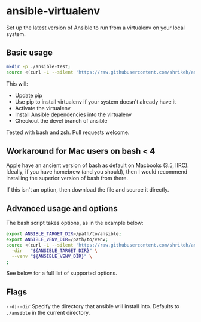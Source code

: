# ansible-virtualenv
Set up the latest version of Ansible to run from a virtualenv on your local system.


## Basic usage
```bash
mkdir -p ./ansible-test;
source <(curl -L --silent 'https://raw.githubusercontent.com/shrikeh/ansible-virtualenv/stable/init.sh')
```
This will:
- Update pip
- Use pip to install virtualenv if your system doesn't already have it
- Activate the virtualenv
- Install Ansible dependencies into the virtualenv
- Checkout the devel branch of ansible

Tested with bash and zsh. Pull requests welcome.

## Workaround for Mac users on bash < 4

Apple have an ancient version of bash as default on Macbooks (3.5, IIRC). Ideally, if you have homebrew (and you should), then I would recommend installing the superior version of bash from there.

If this isn't an option, then download the file and source it directly.

## Advanced usage and options

The bash script takes options, as in the example below:
```bash
export ANSIBLE_TARGET_DIR=/path/to/ansible;
export ANSIBLE_VENV_DIR=/path/to/venv;
source <(curl -L --silent 'https://raw.githubusercontent.com/shrikeh/ansible-virtualenv/stable/init.sh') \
  -dir   "${ANSIBLE_TARGET_DIR}" \
  --venv "${ANSIBLE_VENV_DIR}" \
;

```
See below for a full list of supported options.

## Flags

`--d|--dir` Specify the directory that ansible will install into. Defaults to `./ansible` in the current directory.
